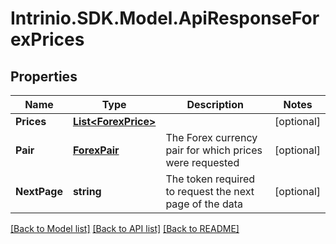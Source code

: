 # Intrinio.SDK.Model.ApiResponseForexPrices
## Properties

Name | Type | Description | Notes
------------ | ------------- | ------------- | -------------
**Prices** | [**List&lt;ForexPrice&gt;**](ForexPrice.md) |  | [optional] 
**Pair** | [**ForexPair**](ForexPair.md) | The Forex currency pair for which prices were requested | [optional] 
**NextPage** | **string** | The token required to request the next page of the data | [optional] 

[[Back to Model list]](../README.md#documentation-for-models) [[Back to API list]](../README.md#documentation-for-api-endpoints) [[Back to README]](../README.md)

